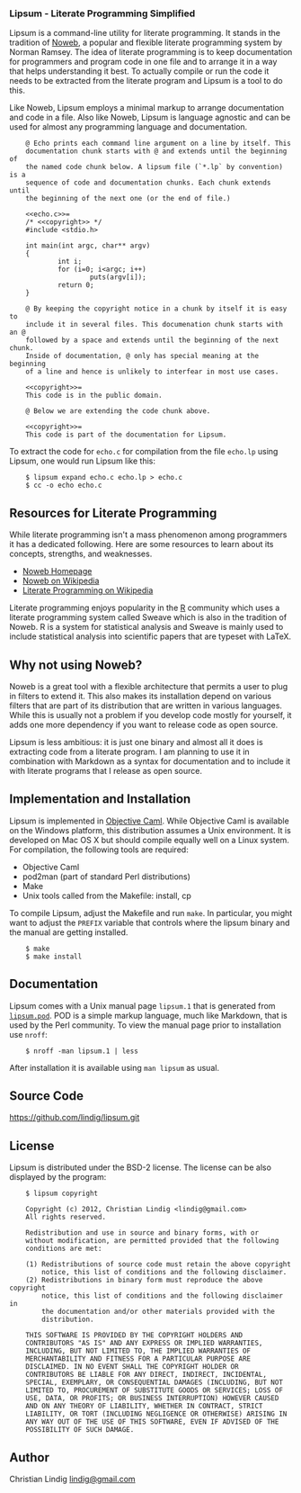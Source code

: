 
### Lipsum - Literate Programming Simplified

Lipsum is a command-line utility for literate programming. It stands in the
tradition of [Noweb](http://www.cs.tufts.edu/~nr/noweb/), a popular and
flexible literate programming system by Norman Ramsey. The idea of literate
programming is to keep documentation for programmers and program code in one
file and to arrange it in a way that helps understanding it best. To actually
compile or run the code it needs to be extracted from the literate program and
Lipsum is a tool to do this.

Like Noweb, Lipsum employs a minimal markup to arrange documentation and code
in a file. Also like Noweb, Lipsum is language agnostic and can be used for
almost any programming language and documentation.

        @ Echo prints each command line argument on a line by itself. This
        documentation chunk starts with @ and extends until the beginning of
        the named code chunk below. A lipsum file (`*.lp` by convention) is a
        sequence of code and documentation chunks. Each chunk extends until
        the beginning of the next one (or the end of file.)

        <<echo.c>>=
        /* <<copyright>> */
        #include <stdio.h>

        int main(int argc, char** argv)
        {
                int i;
                for (i=0; i<argc; i++)
                        puts(argv[i]);
                return 0;
        }

        @ By keeping the copyright notice in a chunk by itself it is easy to
        include it in several files. This documenation chunk starts with an @
        followed by a space and extends until the beginning of the next chunk.
        Inside of documentation, @ only has special meaning at the beginning
        of a line and hence is unlikely to interfear in most use cases.

        <<copyright>>=
        This code is in the public domain.

        @ Below we are extending the code chunk above. 

        <<copyright>>=
        This code is part of the documentation for Lipsum.


To extract the code for `echo.c` for compilation from the file `echo.lp` using
Lipsum, one would run Lipsum like this:

        $ lipsum expand echo.c echo.lp > echo.c
        $ cc -o echo echo.c
            
## Resources for Literate Programming

While literate programming isn't a mass phenomenon among programmers it has a
dedicated following. Here are some resources to learn about its concepts,
strengths, and weaknesses.

* [Noweb Homepage](http://www.cs.tufts.edu/~nr/noweb/)
* [Noweb on Wikipedia](http://en.wikipedia.org/wiki/Noweb)
* [Literate Programming on 
        Wikipedia](http://en.wikipedia.org/wiki/Literate_programming)

Literate programming enjoys popularity in the [R](www.r-project.org/)
community which uses a literate programming system called Sweave which is also
in the tradition of Noweb. R is a system for statistical analysis and Sweave
is mainly used to include statistical analysis into scientific papers that are
typeset with LaTeX.

## Why not using Noweb?

Noweb is a great tool with a flexible architecture that permits a user to plug
in filters to extend it. This also makes its installation depend on various
filters that are part of its distribution that are written in various
languages. While this is usually not a problem if you develop code mostly for
yourself, it adds one more dependency if you want to release code as
open source.

Lipsum is less ambitious: it is just one binary and almost all it does is
extracting code from a literate program. I am planning to use it in
combination with Markdown as a syntax for documentation and to include it with
literate programs that I release as open source.

## Implementation and Installation

Lipsum is implemented in [Objective Caml](http://caml.inria.fr/). While
Objective Caml is available on the Windows platform, this distribution assumes
a Unix environment. It is developed on Mac OS X but should compile equally
well on a Linux system. For compilation, the following tools are required:

* Objective Caml
* pod2man (part of standard Perl distributions)
* Make
* Unix tools called from the Makefile: install, cp

To compile Lipsum, adjust the Makefile and run `make`. In particular, you
might want to adjust the `PREFIX` variable that controls where the lipsum
binary and the manual are getting installed.

        $ make
        $ make install

## Documentation

Lipsum comes with a Unix manual page `lipsum.1` that is generated from
[`lipsum.pod`](lipsum/blob/master/lipsum.pod). POD is a simple markup language, much
like Markdown, that is used by the Perl community. To view the manual page
prior to installation use `nroff`:

        $ nroff -man lipsum.1 | less
        
After installation it is available using `man lipsum` as usual.

## Source Code

https://github.com/lindig/lipsum.git

## License

Lipsum is distributed under the BSD-2 license. The license can be also displayed by the program:

        $ lipsum copyright

        Copyright (c) 2012, Christian Lindig <lindig@gmail.com>
        All rights reserved.

        Redistribution and use in source and binary forms, with or
        without modification, are permitted provided that the following
        conditions are met:

        (1) Redistributions of source code must retain the above copyright
            notice, this list of conditions and the following disclaimer.
        (2) Redistributions in binary form must reproduce the above copyright
            notice, this list of conditions and the following disclaimer in
            the documentation and/or other materials provided with the
            distribution.

        THIS SOFTWARE IS PROVIDED BY THE COPYRIGHT HOLDERS AND
        CONTRIBUTORS "AS IS" AND ANY EXPRESS OR IMPLIED WARRANTIES,
        INCLUDING, BUT NOT LIMITED TO, THE IMPLIED WARRANTIES OF
        MERCHANTABILITY AND FITNESS FOR A PARTICULAR PURPOSE ARE
        DISCLAIMED. IN NO EVENT SHALL THE COPYRIGHT HOLDER OR
        CONTRIBUTORS BE LIABLE FOR ANY DIRECT, INDIRECT, INCIDENTAL,
        SPECIAL, EXEMPLARY, OR CONSEQUENTIAL DAMAGES (INCLUDING, BUT NOT
        LIMITED TO, PROCUREMENT OF SUBSTITUTE GOODS OR SERVICES; LOSS OF
        USE, DATA, OR PROFITS; OR BUSINESS INTERRUPTION) HOWEVER CAUSED
        AND ON ANY THEORY OF LIABILITY, WHETHER IN CONTRACT, STRICT
        LIABILITY, OR TORT (INCLUDING NEGLIGENCE OR OTHERWISE) ARISING IN
        ANY WAY OUT OF THE USE OF THIS SOFTWARE, EVEN IF ADVISED OF THE
        POSSIBILITY OF SUCH DAMAGE.


## Author

Christian Lindig <lindig@gmail.com>

